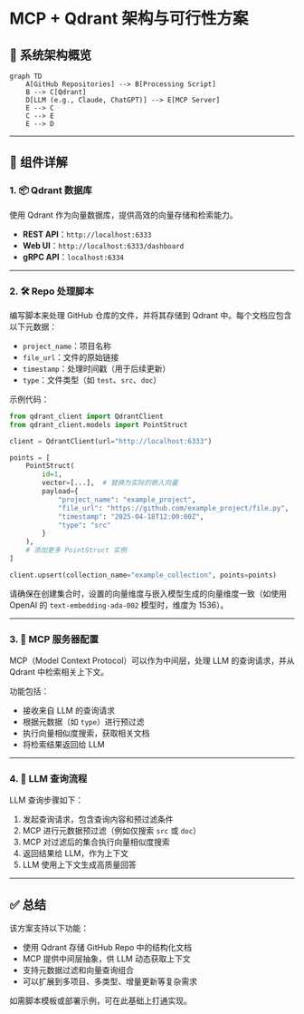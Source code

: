 # MCP + Qdrant 架构与可行性方案

## 🧱️ 系统架构概览

```mermaid
graph TD
    A[GitHub Repositories] --> B[Processing Script]
    B --> C[Qdrant]
    D[LLM (e.g., Claude, ChatGPT)] --> E[MCP Server]
    E --> C
    C --> E
    E --> D
```

---

## 🧺 组件详解

### 1. 📦 Qdrant 数据库

使用 Qdrant 作为向量数据库，提供高效的向量存储和检索能力。

- **REST API**：`http://localhost:6333`
- **Web UI**：`http://localhost:6333/dashboard`
- **gRPC API**：`localhost:6334`

---

### 2. 🛠️ Repo 处理脚本

编写脚本来处理 GitHub 仓库的文件，并将其存储到 Qdrant 中。每个文档应包含以下元数据：

- `project_name`：项目名称
- `file_url`：文件的原始链接
- `timestamp`：处理时间戳（用于后续更新）
- `type`：文件类型（如 `test`、`src`、`doc`）

示例代码：

```python
from qdrant_client import QdrantClient
from qdrant_client.models import PointStruct

client = QdrantClient(url="http://localhost:6333")

points = [
    PointStruct(
        id=1,
        vector=[...],  # 替换为实际的嵌入向量
        payload={
            "project_name": "example_project",
            "file_url": "https://github.com/example_project/file.py",
            "timestamp": "2025-04-18T12:00:00Z",
            "type": "src"
        }
    ),
    # 添加更多 PointStruct 实例
]

client.upsert(collection_name="example_collection", points=points)
```

请确保在创建集合时，设置的向量维度与嵌入模型生成的向量维度一致（如使用 OpenAI 的 `text-embedding-ada-002` 模型时，维度为 1536）。

---

### 3. 🔌 MCP 服务器配置

MCP（Model Context Protocol）可以作为中间层，处理 LLM 的查询请求，并从 Qdrant 中检索相关上下文。

功能包括：

- 接收来自 LLM 的查询请求
- 根据元数据（如 `type`）进行预过滤
- 执行向量相似度搜索，获取相关文档
- 将检索结果返回给 LLM

---

### 4. 🧠 LLM 查询流程

LLM 查询步骤如下：

1. 发起查询请求，包含查询内容和预过滤条件
2. MCP 进行元数据预过滤（例如仅搜索 `src` 或 `doc`）
3. MCP 对过滤后的集合执行向量相似度搜索
4. 返回结果给 LLM，作为上下文
5. LLM 使用上下文生成高质量回答

---

## ✅ 总结

该方案支持以下功能：

- 使用 Qdrant 存储 GitHub Repo 中的结构化文档
- MCP 提供中间层抽象，供 LLM 动态获取上下文
- 支持元数据过滤和向量查询组合
- 可以扩展到多项目、多类型、增量更新等复杂需求

如需脚本模板或部署示例，可在此基础上打通实现。
